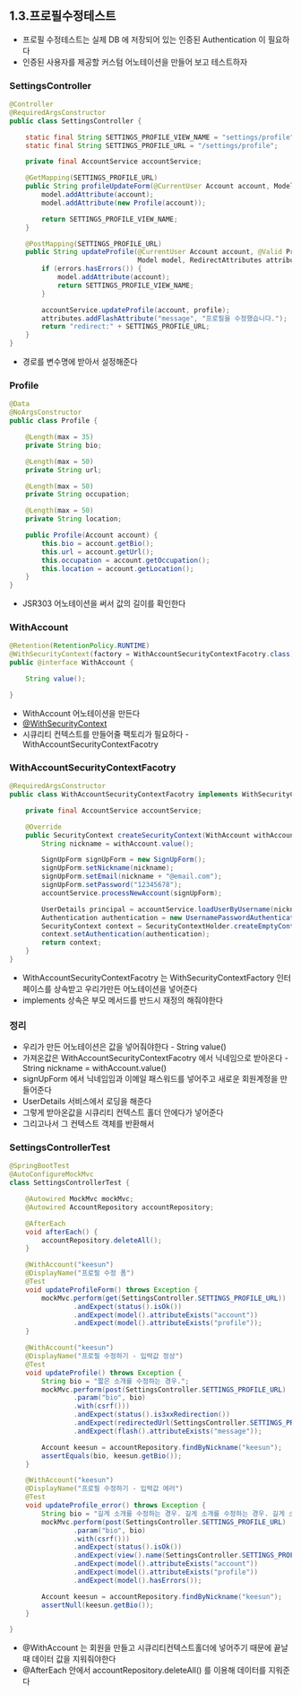 ## 1.3.프로필수정테스트
* 프로필 수정테스트는 실제 DB 에 저장되어 있는 인증된 Authentication 이 필요하다
* 인증된 사용자를 제공할 커스텀 어노테이션을 만들어 보고 테스트하자

### SettingsController
```java
@Controller
@RequiredArgsConstructor
public class SettingsController {

    static final String SETTINGS_PROFILE_VIEW_NAME = "settings/profile";
    static final String SETTINGS_PROFILE_URL = "/settings/profile";

    private final AccountService accountService;

    @GetMapping(SETTINGS_PROFILE_URL)
    public String profileUpdateForm(@CurrentUser Account account, Model model) {
        model.addAttribute(account);
        model.addAttribute(new Profile(account));

        return SETTINGS_PROFILE_VIEW_NAME;
    }

    @PostMapping(SETTINGS_PROFILE_URL)
    public String updateProfile(@CurrentUser Account account, @Valid Profile profile, Errors errors,
                                Model model, RedirectAttributes attributes) {
        if (errors.hasErrors()) {
            model.addAttribute(account);
            return SETTINGS_PROFILE_VIEW_NAME;
        }

        accountService.updateProfile(account, profile);
        attributes.addFlashAttribute("message", "프로필을 수정했습니다.");
        return "redirect:" + SETTINGS_PROFILE_URL;
    }
}

```

* 경로를 변수명에 받아서 설정해준다

### Profile
```java
@Data
@NoArgsConstructor
public class Profile {

    @Length(max = 35)
    private String bio;

    @Length(max = 50)
    private String url;

    @Length(max = 50)
    private String occupation;

    @Length(max = 50)
    private String location;

    public Profile(Account account) {
        this.bio = account.getBio();
        this.url = account.getUrl();
        this.occupation = account.getOccupation();
        this.location = account.getLocation();
    }
}
```

* JSR303 어노테이션을 써서 값의 길이를 확인한다

### WithAccount
```java
@Retention(RetentionPolicy.RUNTIME)
@WithSecurityContext(factory = WithAccountSecurityContextFacotry.class)
public @interface WithAccount {

    String value();

}
```

* WithAccount 어노테이션을 만든다
* [@WithSecurityContext](https://docs.spring.io/spring-security/site/docs/current/reference/html5/#test-method-withsecuritycontext)
* 시큐리티 컨텍스트를 만들어줄 팩토리가 필요하다 - WithAccountSecurityContextFacotry

### WithAccountSecurityContextFacotry
```java
@RequiredArgsConstructor
public class WithAccountSecurityContextFacotry implements WithSecurityContextFactory<WithAccount> {

    private final AccountService accountService;

    @Override
    public SecurityContext createSecurityContext(WithAccount withAccount) {
        String nickname = withAccount.value();

        SignUpForm signUpForm = new SignUpForm();
        signUpForm.setNickname(nickname);
        signUpForm.setEmail(nickname + "@email.com");
        signUpForm.setPassword("12345678");
        accountService.processNewAccount(signUpForm);

        UserDetails principal = accountService.loadUserByUsername(nickname);
        Authentication authentication = new UsernamePasswordAuthenticationToken(principal, principal.getPassword(), principal.getAuthorities());
        SecurityContext context = SecurityContextHolder.createEmptyContext();
        context.setAuthentication(authentication);
        return context;
    }
}
```

* WithAccountSecurityContextFacotry 는 WithSecurityContextFactory<WithAccount>  인터페이스를 상속받고 우리가만든 어노테이션을 넣어준다
* implements 상속은 부모 메서드를 반드시 재정의 해줘야한다

### 정리
* 우리가 만든 어노테이션은 값을 넣어줘야한다 - String value()
* 가져온값은 WithAccountSecurityContextFacotry 에서 닉네임으로 받아온다 - String nickname = withAccount.value()
* signUpForm 에서 닉네임임과 이메일 패스워드를 넣어주고 새로운 회원계정을 만들어준다
* UserDetails 서비스에서 로딩을 해준다
* 그렇게 받아온값을 시큐리티 컨텍스트 홀더 안에다가 넣어준다
* 그리고나서 그 컨텍스트 객체를 반환해서 


### SettingsControllerTest
```java
@SpringBootTest
@AutoConfigureMockMvc
class SettingsControllerTest {

    @Autowired MockMvc mockMvc;
    @Autowired AccountRepository accountRepository;

    @AfterEach
    void afterEach() {
        accountRepository.deleteAll();
    }

    @WithAccount("keesun")
    @DisplayName("프로필 수정 폼")
    @Test
    void updateProfileForm() throws Exception {
        mockMvc.perform(get(SettingsController.SETTINGS_PROFILE_URL))
                .andExpect(status().isOk())
                .andExpect(model().attributeExists("account"))
                .andExpect(model().attributeExists("profile"));
    }

    @WithAccount("keesun")
    @DisplayName("프로필 수정하기 - 입력값 정상")
    @Test
    void updateProfile() throws Exception {
        String bio = "짧은 소개를 수정하는 경우.";
        mockMvc.perform(post(SettingsController.SETTINGS_PROFILE_URL)
                .param("bio", bio)
                .with(csrf()))
                .andExpect(status().is3xxRedirection())
                .andExpect(redirectedUrl(SettingsController.SETTINGS_PROFILE_URL))
                .andExpect(flash().attributeExists("message"));

        Account keesun = accountRepository.findByNickname("keesun");
        assertEquals(bio, keesun.getBio());
    }

    @WithAccount("keesun")
    @DisplayName("프로필 수정하기 - 입력값 에러")
    @Test
    void updateProfile_error() throws Exception {
        String bio = "길게 소개를 수정하는 경우. 길게 소개를 수정하는 경우. 길게 소개를 수정하는 경우. 너무나도 길게 소개를 수정하는 경우. ";
        mockMvc.perform(post(SettingsController.SETTINGS_PROFILE_URL)
                .param("bio", bio)
                .with(csrf()))
                .andExpect(status().isOk())
                .andExpect(view().name(SettingsController.SETTINGS_PROFILE_VIEW_NAME))
                .andExpect(model().attributeExists("account"))
                .andExpect(model().attributeExists("profile"))
                .andExpect(model().hasErrors());

        Account keesun = accountRepository.findByNickname("keesun");
        assertNull(keesun.getBio());
    }

}
```

* @WithAccount 는 회원을 만들고 시큐리티컨텍스트홀더에 넣어주기 때문에 끝날때 데이터 값을 지워줘야한다
* @AfterEach 안에서 accountRepository.deleteAll() 를 이용해 데이터를 지워준다


